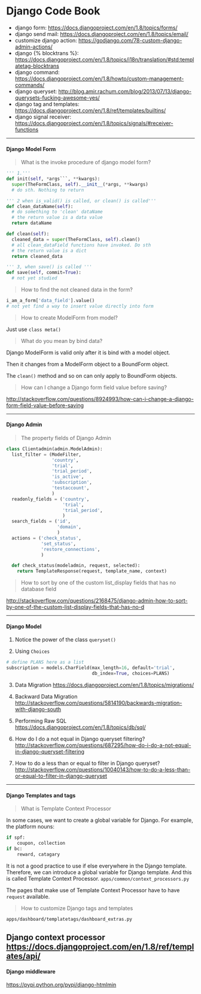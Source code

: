 # Django Code Book

- django form:
https://docs.djangoproject.com/en/1.8/topics/forms/
- django send mail:
https://docs.djangoproject.com/en/1.8/topics/email/
- customize django action:
https://godjango.com/78-custom-django-admin-actions/
- django {% blocktrans %}:
https://docs.djangoproject.com/en/1.8/topics/i18n/translation/#std:templatetag-blocktrans
- django command:
https://docs.djangoproject.com/en/1.8/howto/custom-management-commands/
- django queryset:
http://blog.amir.rachum.com/blog/2013/07/13/django-querysets-fucking-awesome-yes/
- django tag and templates:
https://docs.djangoproject.com/en/1.8/ref/templates/builtins/
- django signal receiver:
https://docs.djangoproject.com/en/1.8/topics/signals/#receiver-functions

---------------------------------------------

#### Django Model Form

> What is the invoke procedure of django model form?

```python
''' 1.'''
def init(self, *args```, **kwargs):
  super(TheFormClass, self).__init__(*args, **kwargs)
  # do sth. Nothing to return

''' 2 when is_valid() is called, or clean() is called'''
def clean_dataName(self):
  # do something to 'clean' dataName
  # the return value is a data value
  return dataName

def clean(self):
  cleaned_data = super(TheFormClass, self).clean()
  # all clean_dataField functions have invoked. Do sth
  # the return value is a dict
  return cleaned_data

''' 3, when save() is called '''
def save(self, commit=True):
  # not yet studied
```

> How to find the not cleaned data in the form?

```python
i_am_a_form['data_field'].value()
# not yet find a way to insert value directly into form
```

> How to create ModelForm from model?

Just use `class meta()`

> What do you mean by bind data?

Django ModelForm is valid only after it is bind with a model object.

Then it changes from a ModelForm object to a BoundForm object.

The `clean()` method and so on can only apply to BoundForm objects.

>How can I change a Django form field value before saving?

http://stackoverflow.com/questions/8924993/how-can-i-change-a-django-form-field-value-before-saving


--------------------------------------------

#### Django Admin

> The property fields of Django Admin

```python
class Clientadmin(admin.ModelAdmin):
  list_filter = (ModeFilter,
                 'country',
                 'trial',
                 'trial_period',
                 'is_active',
                 'subscription',
                 'testaccount',
                 )
  readonly_fields = ('country',
                     'trial',
                     'trial_period',
                     )
  search_fields = ('id',
                   'domain',
                   )
  actions = ('check_status',
             'set_status',
             'restore_connections',
             )

  def check_status(modeladmin, request, selected):
    return TemplateResponse(request, template_name, context)
```

>  How to sort by one of the custom list_display fields that has no database field

http://stackoverflow.com/questions/2168475/django-admin-how-to-sort-by-one-of-the-custom-list-display-fields-that-has-no-d


--------------------------------------------

#### Django Model

1. Notice the power of the class `queryset()`

2. Using `Choices`
```python
# define PLANS here as a list
subscription = models.CharField(max_length=16, default='trial',
                                db_index=True, choices=PLANS)
```

3. Data Migration
https://docs.djangoproject.com/en/1.8/topics/migrations/

4. Backward Data Migration
http://stackoverflow.com/questions/5814190/backwards-migration-with-django-south

5. Performing Raw SQL
https://docs.djangoproject.com/en/1.8/topics/db/sql/

6. How do I do a not equal in Django queryset filtering?
http://stackoverflow.com/questions/687295/how-do-i-do-a-not-equal-in-django-queryset-filtering

7. How to do a less than or equal to filter in Django queryset?
http://stackoverflow.com/questions/10040143/how-to-do-a-less-than-or-equal-to-filter-in-django-queryset

--------------------------------------------

#### Django Templates and tags

> What is Template Context Processor

In some cases, we want to create a global variable for Django. For example, the platform nouns:

```python
if spf:
	coupon, collection
if bc:
	reward, catagary
```

It is not  a good practice to use if else everywhere in the Django template. Therefore, we can introduce a global variable for Django template. And this is called Template Context Processor.
`apps/common/context_processors.py`

The pages that make use of Template Context Processor have to have `request` available.

> How to customize Django tags and templates

`apps/dashboard/templatetags/dashboard_extras.py`

Django context processor
https://docs.djangoproject.com/en/1.8/ref/templates/api/
--------------------------------------------

#### Django middleware

https://pypi.python.org/pypi/django-htmlmin
